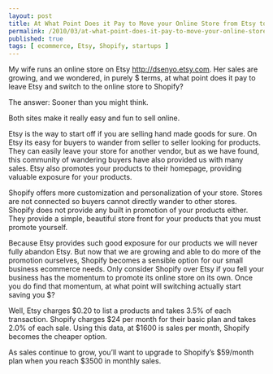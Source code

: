 ```yaml
---
layout: post
title: At What Point Does it Pay to Move your Online Store from Etsy to Shopify?
permalink: /2010/03/at-what-point-does-it-pay-to-move-your-online-store-from-etsy-to-shopify/index.html
published: true
tags: [ ecommerce, Etsy, Shopify, startups ]
---
```


My wife runs an online store on Etsy http://dsenyo.etsy.com. Her sales are growing, and we wondered, in purely $ terms, at what point does it pay to leave Etsy and switch to the online store to Shopify?

The answer: Sooner than you might think.

Both sites make it really easy and fun to sell online.

Etsy is the way to start off if you are selling hand made goods for sure.  On Etsy its easy for buyers to wander from seller to seller looking for products.  They can easily leave your store for another vendor, but as we have found, this community of wandering buyers have also provided us with many sales. Etsy also promotes your products to their homepage, providing valuable exposure for your products.

Shopify offers more customization and personalization of your store. Stores are not connected so buyers cannot directly wander to other stores. Shopify does not provide any built in promotion of your products either. They provide a simple, beautiful store front for your products that you must promote yourself.

Because Etsy provides such good exposure for our products we will never fully abandon Etsy. But now that we are growing and able to do more of the promotion ourselves, Shopify becomes a sensible option for our small business ecommerce needs. Only consider Shopify over Etsy if you fell your business has the momentum to promote its online store on its own. Once you do find that momentum, at what point will switching actually start saving you $?

Well, Etsy charges $0.20 to list a products and takes 3.5% of each transaction. Shopify charges $24 per month for their basic plan and takes 2.0% of each sale. Using this data, at $1600 is sales per month, Shopify becomes the cheaper option.

As sales continue to grow, you’ll want to upgrade to Shopify’s $59/month plan when you reach $3500 in monthly sales.